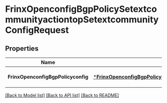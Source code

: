 # FrinxOpenconfigBgpPolicySetextcommunityactiontopSetextcommunityConfigRequest

## Properties
Name | Type | Description | Notes
------------ | ------------- | ------------- | -------------
**FrinxOpenconfigBgpPolicyconfig** | [***FrinxOpenconfigBgpPolicySetextcommunityactiontopSetextcommunityConfig**](frinx.openconfig.bgp.policy.setextcommunityactiontop.setextcommunity.Config.md) |  | [optional] [default to null]

[[Back to Model list]](../README.md#documentation-for-models) [[Back to API list]](../README.md#documentation-for-api-endpoints) [[Back to README]](../README.md)


